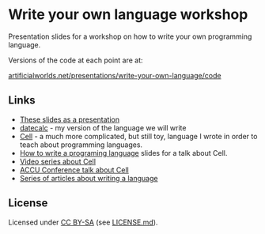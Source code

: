 # Write your own language workshop

Presentation slides for a workshop on how to write your own programming
language.

Versions of the code at each point are at:

[artificialworlds.net/presentations/write-your-own-language/code](http://www.artificialworlds.net/presentations/write-your-own-language/code)

## Links

* [These slides as a presentation](http://www.artificialworlds.net/presentations/write-your-own-language/write-your-own-language.html)
* [datecalc](https://github.com/andybalaam/datecalc) - my version of the
  language we will write
* [Cell](https://github.com/andybalaam/cell) - a much more complicated, but
  still toy, language I wrote in order to teach about programming languages.
* [How to write a programing language](https://github.com/andybalaam/videos-writing-cell)
  slides for a talk about Cell.
* [Video series about Cell](https://www.youtube.com/watch?v=TG0qRDrUPpA&list=PLgyU3jNA6VjT3FW83eHqryNcqd6fsvdrv)
* [ACCU Conference talk about Cell](https://www.youtube.com/watch?v=82-XjMzKaC8)
* [Series of articles about writing a language](https://github.com/andybalaam/articles-how-to-write-a-programming-language)

## License

Licensed under [CC BY-SA](https://creativecommons.org/licenses/by-sa/4.0/) (see [LICENSE.md](LICENSE.md)).

